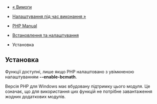 - [« Вимоги](bc.requirements.md)
- [Налаштування під час виконання »](bc.configuration.md)

- [PHP Manual](index.md)
- [Встановлення та налаштування](bc.setup.md)
- Установка

## Установка

Функції доступні, лише якщо PHP налаштовано з увімкненою
налаштуванням **--enable-bcmath**.

Версія PHP для Windows має вбудовану підтримку цього модуля. Це
означає, що для використання цих функцій не потрібне завантаження
жодних додаткових модулів.
